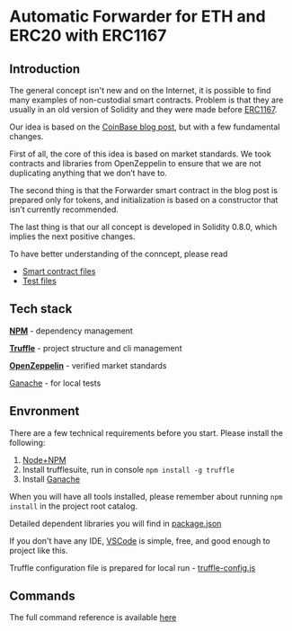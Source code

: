 # Automatic Forwarder for ETH and ERC20 with ERC1167

## Introduction
The general concept isn't new and on the Internet, it is possible to find many examples of non-custodial smart contracts. Problem is that they are usually in an old version of Solidity and they were made before [ERC1167](https://eips.ethereum.org/EIPS/eip-1167).

Our idea is based on the [CoinBase blog post](https://blog.coinbase.com/usdc-payment-processing-in-coinbase-commerce-b1af1c82fb0), but with a few fundamental changes.

First of all, the core of this idea is based on market standards. We took contracts and libraries from OpenZeppelin to ensure that we are not duplicating anything that we don’t have to.

The second thing is that the Forwarder smart contract in the blog post is prepared only for tokens, and initialization is based on a constructor that isn’t currently recommended.

The last thing is that our all concept is developed in Solidity 0.8.0, which implies the next positive changes.

To have better understanding of the conncept, please read
- [Smart contract files](https://github.com/czareko/solidity-forwarder/tree/main/contracts)
- [Test files](https://github.com/czareko/solidity-forwarder/tree/main/test)

## Tech stack

[**NPM**](https://www.npmjs.com/) - dependency management

[**Truffle**](https://www.trufflesuite.com/) - project structure and cli management

[**OpenZeppelin**](https://openzeppelin.com/) - verified market standards

[Ganache](https://www.trufflesuite.com/ganache) - for local tests

## Envronment

There are a few technical requirements before you start. 
Please install the following:

1. [Node+NPM](https://nodejs.org/en/)
2. Install trufflesuite, run in console `npm install -g truffle`
3. Install [Ganache](https://www.trufflesuite.com/ganache)

When you will have all tools installed, please remember about running `npm install` in the project root catalog.

Detailed dependent libraries you will find in [package.json](https://github.com/czareko/solidity-forwarder/blob/main/package.json)

If you don't have any IDE, [VSCode](https://code.visualstudio.com/) is simple, free, and good enough to project like this.

Truffle configuration file is prepared for local run - [truffle-config.js](https://github.com/czareko/solidity-forwarder/blob/main/truffle-config.js)

## Commands 

The full command reference is available [here](https://www.trufflesuite.com/docs/truffle/reference/truffle-commands)
